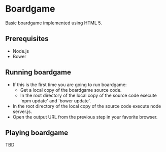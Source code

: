 Boardgame
=========

Basic boardgame implemented using HTML 5.

Prerequisites
-------------

* Node.js
* Bower

Running boardgame
-----------------

* If this is the first time you are going to run boardgame:
  * Get a local copy of the boardgame source code.
  * In the root directory of the local copy of the source code execute 'npm update' and 'bower update'.
* In the root directory of the local copy of the source code execute node server.js.
* Open the output URL from the previous step in your favorite browser.

Playing boardgame
-----------------

TBD




